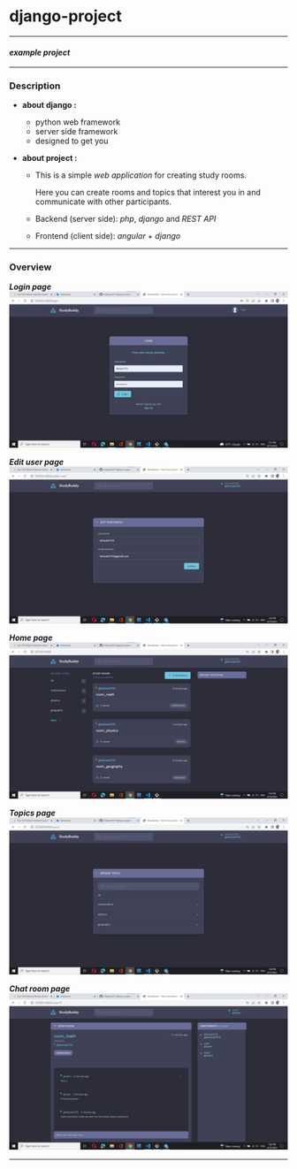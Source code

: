 # django-project
- - - 
#### _example project_
- - - 
### Description
* **about django :**
  * python web framework
  * server side framework
  * designed to get you

* **about project :**
  * This is  a simple _web application_ for creating study rooms.
    
    Here you can create rooms and topics that interest you in and  communicate with other participants.
  * Backend (server side):
    _php_, _django_ and _REST API_
  * Frontend (client side):
    _angular_ + _django_
- - -
### Overview
**_Login page_**
![](screens/picture_3.jpg)

**_Edit user page_**
![Edit user page](screens/picture_2.jpg)

**_Home page_**
![Home page](screens/picture_1.jpg)

**_Topics page_**
![Topics pag](screens/picture_5.jpg)

**_Chat room page_**
![Chat room page](screens/picture_6.jpg)
- - -